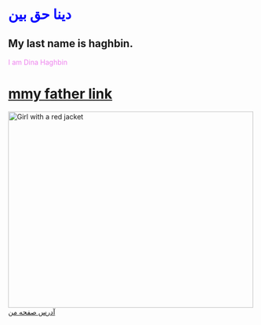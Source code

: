 <!DOCTYPE html>
<html  lang="fa">
<head>
 <meta charset="utf-8">
 <title>Page Title</title>
</head>
<body>
<h1 style="color:blue" >دینا حق بین</h1>
<h2>My last name is haghbin.</h2>
<p style="color:violet">I am Dina Haghbin</p>
<h1>
<a href="http://www.haghbinh.ir/"> mmy father link</a>
</h1>
<img src="https://github.com/haghbinh/test1/raw/master/A2.jpg"alt="Girl with a red jacket" width="500" height="400">
 <a href="https://haghbinh.github.io/test1/"> آدرس صفحه من</a>
</body>
</html>
